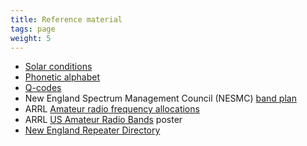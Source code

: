 ```yaml
---
title: Reference material
tags: page
weight: 5
---
```


- [Solar conditions](conditions)
- [Phonetic alphabet](alphabet)
- [Q-codes](qcodes)
- New England Spectrum Management Council (NESMC) [band plan](https://www.nesmc.org/docs/nesmc_bandplans_2025.pdf)
- ARRL [Amateur radio frequency allocations](https://www.arrl.org/frequency-allocations)
- ARRL [US Amateur Radio Bands](https://www.arrl.org/frequency-allocations) poster
- [New England Repeater Directory](https://www.nerepeaters.com/)
